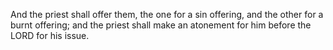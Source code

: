 And the priest shall offer them, the one for a sin offering, and the other for a burnt offering; and the priest shall make an atonement for him before the LORD for his issue.
